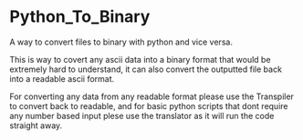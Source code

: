 # Python_To_Binary
A way to convert files to binary with python and vice versa.

This is way to covert any ascii data into a binary format that would be extremely hard to understand, it can also convert the outputted file back into a readable ascii format.

For converting any data from any readable format please use the Transpiler to convert back to readable, and for basic python scripts that dont require any number based input plese use the translator as it will run the code straight away.
